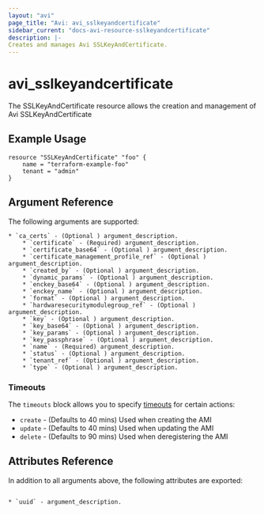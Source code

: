 ```yaml
---
layout: "avi"
page_title: "Avi: avi_sslkeyandcertificate"
sidebar_current: "docs-avi-resource-sslkeyandcertificate"
description: |-
Creates and manages Avi SSLKeyAndCertificate.
---
```


# avi_sslkeyandcertificate

The SSLKeyAndCertificate resource allows the creation and management of Avi SSLKeyAndCertificate

## Example Usage

```hcl
resource "SSLKeyAndCertificate" "foo" {
    name = "terraform-example-foo"
    tenant = "admin"
}
```

## Argument Reference

The following arguments are supported:

    * `ca_certs` - (Optional ) argument_description.
        * `certificate` - (Required) argument_description.
        * `certificate_base64` - (Optional ) argument_description.
        * `certificate_management_profile_ref` - (Optional ) argument_description.
        * `created_by` - (Optional ) argument_description.
        * `dynamic_params` - (Optional ) argument_description.
        * `enckey_base64` - (Optional ) argument_description.
        * `enckey_name` - (Optional ) argument_description.
        * `format` - (Optional ) argument_description.
        * `hardwaresecuritymodulegroup_ref` - (Optional ) argument_description.
        * `key` - (Optional ) argument_description.
        * `key_base64` - (Optional ) argument_description.
        * `key_params` - (Optional ) argument_description.
        * `key_passphrase` - (Optional ) argument_description.
        * `name` - (Required) argument_description.
        * `status` - (Optional ) argument_description.
        * `tenant_ref` - (Optional ) argument_description.
        * `type` - (Optional ) argument_description.
        
### Timeouts

The `timeouts` block allows you to specify [timeouts](https://www.terraform.io/docs/configuration/resources.html#timeouts) for certain actions:

* `create` - (Defaults to 40 mins) Used when creating the AMI
* `update` - (Defaults to 40 mins) Used when updating the AMI
* `delete` - (Defaults to 90 mins) Used when deregistering the AMI

## Attributes Reference

In addition to all arguments above, the following attributes are exported:

                                                                            * `uuid` - argument_description.
    
